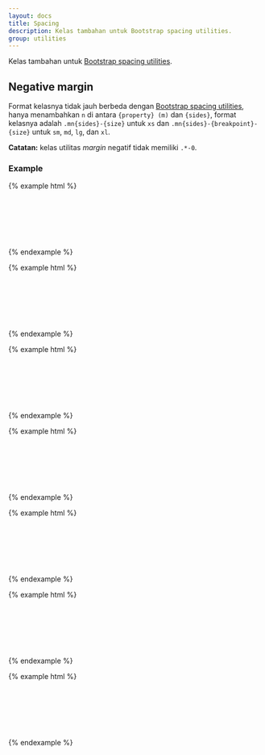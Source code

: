 ```yaml
---
layout: docs
title: Spacing
description: Kelas tambahan untuk Bootstrap spacing utilities.
group: utilities
---
```


Kelas tambahan untuk [Bootstrap spacing utilities](https://v4-alpha.getbootstrap.com/utilities/spacing/).

## Negative margin

Format kelasnya tidak jauh berbeda dengan [Bootstrap spacing utilities](https://v4-alpha.getbootstrap.com/utilities/spacing/), hanya menambahkan `n` di antara `{property} (m)` dan `{sides}`, format kelasnya adalah `.mn{sides}-{size}` untuk `xs` dan `.mn{sides}-{breakpoint}-{size}` untuk `sm`, `md`, `lg`, dan `xl`.

**Catatan:** kelas utilitas *margin* negatif tidak memiliki `.*-0`.

### Example

{% example html %}
<div class="p-3 bg-inverse">
  <div class="mnt-3 bg-faded" style="height: 100px;"></div>
</div>
{% endexample %}

{% example html %}
<div class="p-3 bg-inverse">
  <div class="mnr-3 bg-faded" style="height: 100px;"></div>
</div>
{% endexample %}

{% example html %}
<div class="p-3 bg-inverse">
  <div class="mnb-3 bg-faded" style="height: 100px;"></div>
</div>
{% endexample %}

{% example html %}
<div class="p-3 bg-inverse">
  <div class="mnl-3 bg-faded" style="height: 100px;"></div>
</div>
{% endexample %}

{% example html %}
<div class="p-3 bg-inverse">
  <div class="mnx-3 bg-faded" style="height: 100px;"></div>
</div>
{% endexample %}

{% example html %}
<div class="p-3 bg-inverse">
  <div class="mny-3 bg-faded" style="height: 100px;"></div>
</div>
{% endexample %}

{% example html %}
<div class="p-3 bg-inverse">
  <div class="mn-3 bg-faded" style="height: 100px;"></div>
</div>
{% endexample %}
